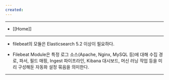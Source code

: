 ```yaml
---
created:
---
```


---
- [[Home]]
---

- filebeat의 모듈은 Elasticsearch 5.2 이상이 필요하다.

- Filebeat Module은 특정 로그 소스(Apache, Nginx, MySQL 등)에 대해 수집 경로, 파서, 필드 매핑, Ingest 파이프라인, Kibana 대시보드, 머신 러닝 작업 등을 미리 구성해둔 자동화 설정 묶음을 의미한다.

---